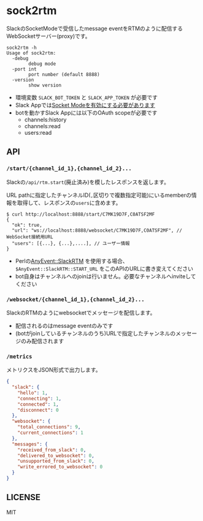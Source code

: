 # sock2rtm

SlackのSocketModeで受信したmessage eventをRTMのように配信するWebSocketサーバー(proxy)です。

```
sock2rtm -h
Usage of sock2rtm:
  -debug
        debug mode
  -port int
        port number (default 8888)
  -version
        show version
```

- 環境変数 `SLACK_BOT_TOKEN` と `SLACK_APP_TOKEN` が必要です
- Slack Appでは[Socket Modeを有効にする必要があります](https://api.slack.com/apis/connections/socket#toggling)
- botを動かすSlack Appには以下のOAuth scopeが必要です
  - channels:history
  - channels:read
  - users:read

## API

### `/start/{channel_id_1},{channel_id_2}...`

Slackの`/api/rtm.start`(廃止済み)を模したレスポンスを返します。

URL pathに指定したチャンネルID(`,`区切りで複数指定可能)にいるmemberの情報を取得して、レスポンスの`users`に含めます。

```console
$ curl http://localhost:8888/start/C7MK19D7F,C0ATSF2MF
{
  "ok": true,
  "url": "ws://localhost:8888/websocket/C7MK19D7F,C0ATSF2MF", // WebSocket接続用URL
  "users": [{...}, {...},....], // ユーザー情報
}
```

- Perlの[AnyEvent::SlackRTM](https://metacpan.org/pod/AnyEvent::SlackRTM) を使用する場合、`$AnyEvent::SlackRTM::START_URL` をこのAPIのURLに書き変えてください
- bot自身はチャンネルへのjoinは行いません。必要なチャンネルへinviteしてください

### `/websocket/{channel_id_1},{channel_id_2}...`

SlackのRTMのようにwebsocketでメッセージを配信します。

- 配信されるのはmessage eventのみです
- (botがjoinしているチャンネルのうち)URLで指定したチャンネルのメッセージのみ配信されます

### `/metrics`

メトリクスをJSON形式で出力します。

```json
{
  "slack": {
    "hello": 1,
    "connecting": 1,
    "connected": 1,
    "disconnect": 0
  },
  "websocket": {
    "total_connections": 9,
    "current_connections": 1
  },
  "messages": {
    "received_from_slack": 0,
    "delivered_to_websocket": 0,
    "unsupported_from_slack": 0,
    "write_errored_to_websocket": 0
  }
}
```

## LICENSE

MIT
